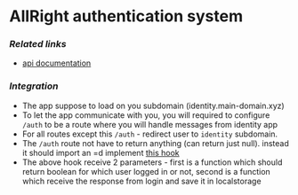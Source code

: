 # AllRight authentication system

### *Related links*
* [api documentation](https://documenter.getpostman.com/view/8741108/Tzm5GGb9)

### *Integration*

 * The app suppose to load on you subdomain (identity.main-domain.xyz)  
 * To let the app communicate with you, you will required to configure `/auth` to be a route where you will handle messages from identity app
 * For all routes except this `/auth` - redirect user to `identity` subdomain.
 * The `/auth` route not have to return anything (can return just null). instead it should import an =d implement [this hook](https://github.com/ColorElephantHQ/allright-frontend/tree/master/src/hooks/authorization.hook.tsk)
 * The above hook receive 2 parameters - first is a function which should return boolean for which user logged in or not, second is a function which receive the response from login and save it in localstorage
